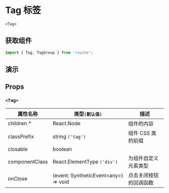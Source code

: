 # Tag 标签

`<Tag>`

## 获取组件

```js
import { Tag, TagGroup } from 'rsuite';
```

## 演示

<!--{demo}-->

## Props

### `<Tag>`

| 属性名称       | 类型`(默认值)`                             | 描述                   |
| -------------- | ------------------------------------------ | ---------------------- |
| children \*    | React.Node                                 | 组件的内容             |
| classPrefix    | string `('tag')`                           | 组件 CSS 类的前缀      |
| closable       | boolean                                    |
| componentClass | React.ElementType `('div')`                | 为组件自定义元素类型   |
| onClose        | (event: SyntheticEvent&lt;any&gt;) => void | 点击关闭按钮的回调函数 |
